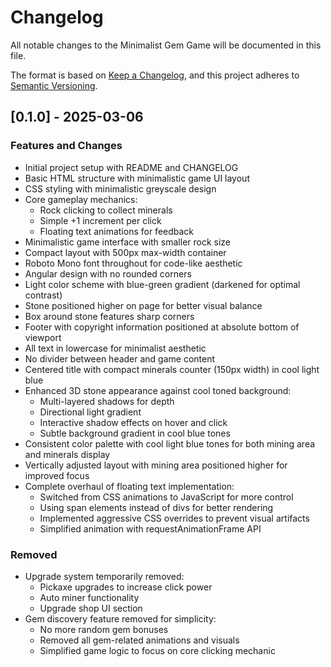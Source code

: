# Changelog

All notable changes to the Minimalist Gem Game will be documented in this file.

The format is based on [Keep a Changelog](https://keepachangelog.com/en/1.0.0/),
and this project adheres to [Semantic Versioning](https://semver.org/spec/v2.0.0.html).

## [0.1.0] - 2025-03-06

### Features and Changes
- Initial project setup with README and CHANGELOG
- Basic HTML structure with minimalistic game UI layout
- CSS styling with minimalistic greyscale design
- Core gameplay mechanics:
  - Rock clicking to collect minerals
  - Simple +1 increment per click
  - Floating text animations for feedback
- Minimalistic game interface with smaller rock size
- Compact layout with 500px max-width container
- Roboto Mono font throughout for code-like aesthetic
- Angular design with no rounded corners
- Light color scheme with blue-green gradient (darkened for optimal contrast)
- Stone positioned higher on page for better visual balance
- Box around stone features sharp corners
- Footer with copyright information positioned at absolute bottom of viewport
- All text in lowercase for minimalist aesthetic
- No divider between header and game content
- Centered title with compact minerals counter (150px width) in cool light blue
- Enhanced 3D stone appearance against cool toned background:
  - Multi-layered shadows for depth
  - Directional light gradient
  - Interactive shadow effects on hover and click
  - Subtle background gradient in cool blue tones
- Consistent color palette with cool light blue tones for both mining area and minerals display
- Vertically adjusted layout with mining area positioned higher for improved focus
- Complete overhaul of floating text implementation:
  - Switched from CSS animations to JavaScript for more control
  - Using span elements instead of divs for better rendering
  - Implemented aggressive CSS overrides to prevent visual artifacts
  - Simplified animation with requestAnimationFrame API

### Removed
- Upgrade system temporarily removed:
  - Pickaxe upgrades to increase click power
  - Auto miner functionality
  - Upgrade shop UI section
- Gem discovery feature removed for simplicity:
  - No more random gem bonuses
  - Removed all gem-related animations and visuals
  - Simplified game logic to focus on core clicking mechanic



